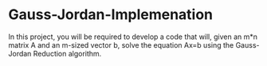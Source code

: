 # Gauss-Jordan-Implemenation
In this project, you will be required to develop a code that will, given an m*n matrix A and an m-sized vector b, solve the equation Ax=b using the Gauss-Jordan Reduction algorithm.
